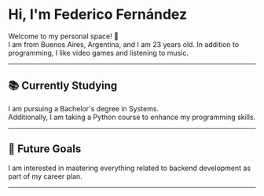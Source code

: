 # Hi, I'm Federico Fernández
Welcome to my personal space! 🚀  
I am from Buenos Aires, Argentina, and I am 23 years old. In addition to programming, I like video games and listening to music.

---

## 📚 Currently Studying
I am pursuing a Bachelor's degree in Systems.  
Additionally, I am taking a Python course to enhance my programming skills.

---

## 🚀 Future Goals
I am interested in mastering everything related to backend development as part of my career plan.

---

